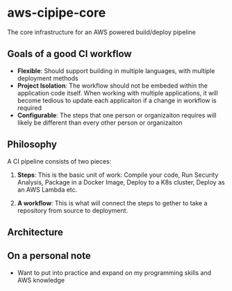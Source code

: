 # aws-cipipe-core
The core infrastructure for an AWS powered build/deploy pipeline

## Goals of a good CI workflow
- **Flexible**: Should support building in multiple languages, with multiple deployment methods
- **Project Isolation**: The workflow should not be embeded within the application code itself.  When working with multiple applications, it will become tedious to update each applicaiton if a change in workflow is required
- **Configurable**:  The steps that one person or organizaiton requires will likely be different than every other person or organizaiton

## Philosophy

A CI pipeline consists of two pieces:

1. **Steps**:  This is the basic unit of work: Compile your code, Run Security Analysis, Package in a Docker Image, Deploy to a K8s cluster, Deploy as an AWS Lambda etc.

1. **A workflow**:  This is what will connect the steps to gether to take a repository from source to deployment.

## Architecture

## On a personal note
- Want to put into practice and expand on my programming skills and AWS knowledge
